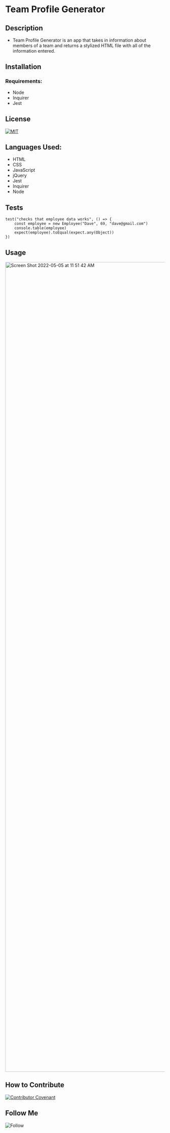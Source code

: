 # Team Profile Generator

## Description

- Team Profile Generator is an app that takes in information about members of a team and returns a stylized HTML file with all of the information entered.

## Installation

### Requirements:

- Node
- Inquirer
- Jest

## License

[![MIT](https://img.shields.io/npm/l/mit-license)](./assets/license_contributing/MIT_license.md)

## Languages Used:

- HTML
- CSS
- JavaScript
- jQuery
- Jest
- Inquirer
- Node

## Tests

```
test("checks that employee data works", () => {
    const employee = new Employee("Dave", 69, "dave@gmail.com")
    console.table(employee)
    expect(employee).toEqual(expect.any(Object))
})
```

## Usage
<img width="2557" alt="Screen Shot 2022-05-05 at 11 51 42 AM" src="https://user-images.githubusercontent.com/98546095/166974598-0b4a780e-50ec-4311-87cc-2a3925c998af.png">

## How to Contribute

[![Contributor Covenant](https://img.shields.io/badge/Contributor%20Covenant-2.1-4baaaa.svg)](./assets/license_contributing/code_of_conduct.md)

## Follow Me

![Follow](https://img.shields.io/github/followers/petehodnefield?label=Follow%20Me&style=social)
